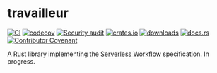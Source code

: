 # travailleur

[![CI](https://github.com/clechasseur/travailleur/actions/workflows/ci.yml/badge.svg?branch=main&event=push)](https://github.com/clechasseur/travailleur/actions/workflows/ci.yml) [![codecov](https://codecov.io/gh/clechasseur/travailleur/branch/main/graph/badge.svg?token=qSFdAkbb8U)](https://codecov.io/gh/clechasseur/travailleur) [![Security audit](https://github.com/clechasseur/travailleur/actions/workflows/audit-check.yml/badge.svg?branch=main)](https://github.com/clechasseur/travailleur/actions/workflows/audit-check.yml) [![crates.io](https://img.shields.io/crates/v/travailleur-clp.svg)](https://crates.io/crates/travailleur-clp) [![downloads](https://img.shields.io/crates/d/travailleur-clp.svg)](https://crates.io/crates/travailleur-clp) [![docs.rs](https://img.shields.io/badge/docs-latest-blue.svg)](https://docs.rs/travailleur-clp) [![Contributor Covenant](https://img.shields.io/badge/Contributor%20Covenant-2.1-4baaaa.svg)](CODE_OF_CONDUCT.md)

A Rust library implementing the [Serverless Workflow](https://serverlessworkflow.io/) specification. In progress.
